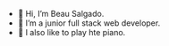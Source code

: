 - 👋 Hi, I’m Beau Salgado.
- 🌱 I’m a junior full stack web developer.
-  👀 I also like to play hte piano.


<!---
beau-augusto/beau-augusto is a ✨ special ✨ repository because its `README.md` (this file) appears on your GitHub profile.
You can click the Preview link to take a look at your changes.
--->
